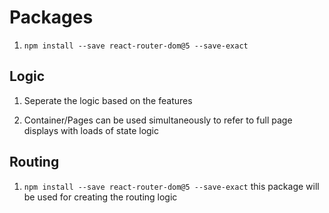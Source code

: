 # Packages

1. `npm install --save react-router-dom@5 --save-exact`

## Logic

1. Seperate the logic based on the features

2. Container/Pages can be used simultaneously to refer to full page displays with loads of state logic

## Routing

1. `npm install --save react-router-dom@5 --save-exact` this package will be used for creating the routing logic





